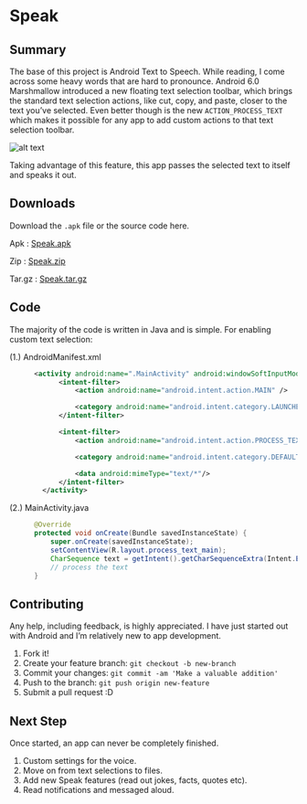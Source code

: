 # Speak

## Summary

The base of this project is Android Text to Speech. While reading, I come across some heavy words that are hard to pronounce. Android 6.0 Marshmallow introduced a new floating text selection toolbar, which brings the standard text selection actions, like cut, copy, and paste, closer to the text you’ve selected. Even better though is the new `ACTION_PROCESS_TEXT` which makes it possible for any app to add custom actions to that text selection toolbar.


![alt text](https://cdn-images-1.medium.com/max/1600/1*D4zZzPlBTk5cEN9Qn0-cBA.gif)


Taking advantage of this feature, this app passes the selected text to itself and speaks it out.

## Downloads

Download the `.apk` file or the source code here.

Apk : 
[Speak.apk](https://github.com/NachiketaVadera/Speak/releases/download/v1.0/nachiketaVadera-Speak-v1.0.apk)

Zip :
[Speak.zip](https://github.com/NachiketaVadera/Speak/archive/v1.0.zip)

Tar.gz :
[Speak.tar.gz](https://github.com/NachiketaVadera/Speak/archive/v1.0.tar.gz)

## Code

The majority of the code is written in Java and is simple. For enabling custom text selection:

(1.) AndroidManifest.xml
```xml
      <activity android:name=".MainActivity" android:windowSoftInputMode="stateAlwaysVisible">
            <intent-filter>
                <action android:name="android.intent.action.MAIN" />

                <category android:name="android.intent.category.LAUNCHER" />
            </intent-filter>

            <intent-filter>
                <action android:name="android.intent.action.PROCESS_TEXT"/>

                <category android:name="android.intent.category.DEFAULT" />

                <data android:mimeType="text/*"/>
            </intent-filter>
        </activity>
```

(2.) MainActivity.java
```java
      @Override
      protected void onCreate(Bundle savedInstanceState) {
          super.onCreate(savedInstanceState);
          setContentView(R.layout.process_text_main);
          CharSequence text = getIntent().getCharSequenceExtra(Intent.EXTRA_PROCESS_TEXT);
          // process the text
      }
```

## Contributing

Any help, including feedback, is highly appreciated. I have just started out with Android and I’m relatively new to app development.

1. Fork it!
2. Create your feature branch: `git checkout -b new-branch`
3. Commit your changes: `git commit -am 'Make a valuable addition'`
4. Push to the branch: `git push origin new-feature`
5. Submit a pull request :D

## Next Step

Once started, an app can never be completely finished. 

1. Custom settings for the voice.
2. Move on from text selections to files.
3. Add new Speak features (read out jokes, facts, quotes etc).
4. Read notifications and messaged aloud. 
